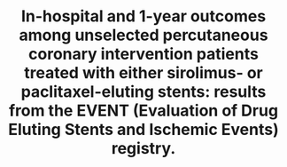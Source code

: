 ---
layout: page
header: no
#
# Content
#
subheadline: "Recent Publication"
title: "In-hospital and 1-year outcomes among unselected percutaneous coronary intervention patients treated with either sirolimus- or paclitaxel-eluting stents: results from the EVENT (Evaluation of Drug Eluting Stents and Ischemic Events) registry.
"
teaser: "In-hospital and 1-year outcomes among unselected percutaneous coronary intervention patients treated with either sirolimus- or paclitaxel-eluting stents: results from the EVENT (Evaluation of Drug Eluting Stents and Ischemic Events) registry.
"
categories: [Publications]
tags: [Cardiology]
---